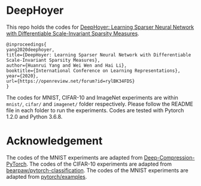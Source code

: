 # DeepHoyer
This repo holds the codes for [DeepHoyer: Learning Sparser Neural Network with Differentiable Scale-Invariant Sparsity Measures](https://openreview.net/pdf?id=rylBK34FDS). 

```
@inproceedings{
yang2020deephoyer,
title={DeepHoyer: Learning Sparser Neural Network with Differentiable Scale-Invariant Sparsity Measures},
author={Huanrui Yang and Wei Wen and Hai Li},
booktitle={International Conference on Learning Representations},
year={2020},
url={https://openreview.net/forum?id=rylBK34FDS}
}
```

The codes for MNIST, CIFAR-10 and ImageNet experiments are within `mnist/`, `cifar/` and `imagenet/` folder respectively. Please follow the README file in each folder to run the experiments. Codes are tested with Pytorch 1.2.0 and Python 3.6.8.


# Acknowledgement
The codes of the MNIST experiments are adapted from [Deep-Compression-PyTorch](https://github.com/mightydeveloper/Deep-Compression-PyTorch).
The codes of the CIFAR-10 experiments are adapted from [bearpaw/pytorch-classification](https://github.com/bearpaw/pytorch-classification).
The codes of the MNIST experiments are adapted from [pytorch/examples](https://github.com/pytorch/examples/tree/master/imagenet).
